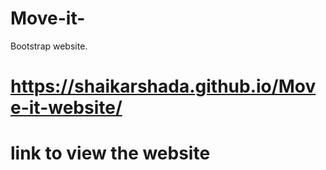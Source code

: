 # Move-it-
Bootstrap website.
# https://shaikarshada.github.io/Move-it-website/ 
# link to view the website

